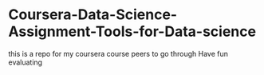 # Coursera-Data-Science-Assignment-Tools-for-Data-science
this is a repo for my coursera course peers to go through
Have fun evaluating
